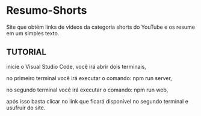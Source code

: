 # Resumo-Shorts
Site que obtém links de vídeos da categoria shorts do YouTube e os resume em um simples texto.


TUTORIAL
-----------------------------------------------------------------------------------------------
inicie o Visual Studio Code, você irá abrir dois terminais,

no primeiro terminal você irá executar o comando: npm run server,

no segundo terminal você irá executar o comando: npm run web,

após isso basta clicar no link que ficará disponível no segundo terminal e usufruir do site.
